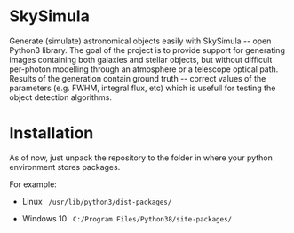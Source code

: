 # SkySimula
Generate (simulate) astronomical objects easily with SkySimula -- open Python3 library. The goal of the project is to provide support for generating images containing both galaxies and stellar objects, but without difficult per-photon modelling through an atmosphere or a telescope optical path. Results of the generation contain ground truth -- correct values of the parameters (e.g. FWHM, integral flux, etc) which is usefull for testing the object detection algorithms.

# Installation
<p>As of now, just unpack the repository to the folder in where your python environment stores packages.</p>
<p>For example:</p>

- Linux
<code> /usr/lib/python3/dist-packages/ </code>

- Windows 10
<code> C:/Program Files/Python38/site-packages/ </code>
  
